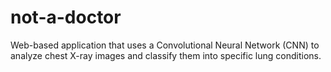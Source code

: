 # not-a-doctor
 Web-based application that uses a Convolutional Neural Network (CNN) to analyze chest X-ray images and classify them into specific lung conditions.
